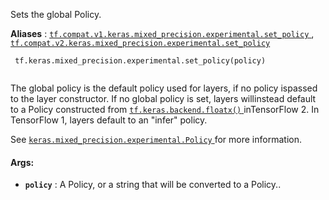 Sets the global Policy.

**Aliases** : [ `tf.compat.v1.keras.mixed_precision.experimental.set_policy` ](/api_docs/python/tf/keras/mixed_precision/experimental/set_policy), [ `tf.compat.v2.keras.mixed_precision.experimental.set_policy` ](/api_docs/python/tf/keras/mixed_precision/experimental/set_policy)

```
 tf.keras.mixed_precision.experimental.set_policy(policy)
 
```

The global policy is the default policy used for layers, if no policy ispassed to the layer constructor. If no global policy is set, layers willinstead default to a Policy constructed from [ `tf.keras.backend.floatx()` ](https://tensorflow.google.cn/api_docs/python/tf/keras/backend/floatx) inTensorFlow 2. In TensorFlow 1, layers default to an "infer" policy.

See [ `keras.mixed_precision.experimental.Policy` ](https://tensorflow.google.cn/api_docs/python/tf/keras/mixed_precision/experimental/Policy) for more information.

#### Args:
- **`policy`** : A Policy, or a string that will be converted to a Policy..
